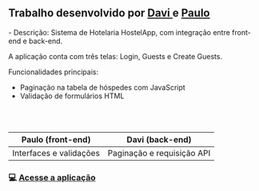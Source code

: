 ## Trabalho desenvolvido por <a href="https://github.com/bernardesdavi">Davi </a> e <a href="https://github.com/pauloesmelos">Paulo </a>
<p>- Descrição: Sistema de Hotelaria HostelApp, com integração entre front-end e back-end.</p>
<p> A aplicação conta com três telas: Login, Guests e Create Guests.</p>
<p> Funcionalidades principais: </p>
<ul>
  <li> Paginação na tabela de hóspedes com JavaScript </li>
  <li> Validação de formulários HTML</li>
</ul>
<br><br>
<table>
  <thead>
    <tr> <th>Paulo (front-end)</th> <th> Davi (back-end)</th></tr>
  </thead>
  <tbody>
  <tr> <td>Interfaces e validações </td> <td>Paginação e requisição API</td></tr>
  </tbody>
</table>

<h3> 💻 <a href="https://www2.bcc.unifal-mg.edu.br/~2019.1.08.021/login/index.html">Acesse a aplicação <a> </h3>
